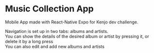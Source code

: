# Music Collection App

Mobile App made with React-Native Expo for Kenjo dev challenge.

Navigation is set up in two tabs: albums and artists.\
You can show the details of the desired album or artist by pressing it, or delete it by a long press\
You can also edit and add new albums and artists
